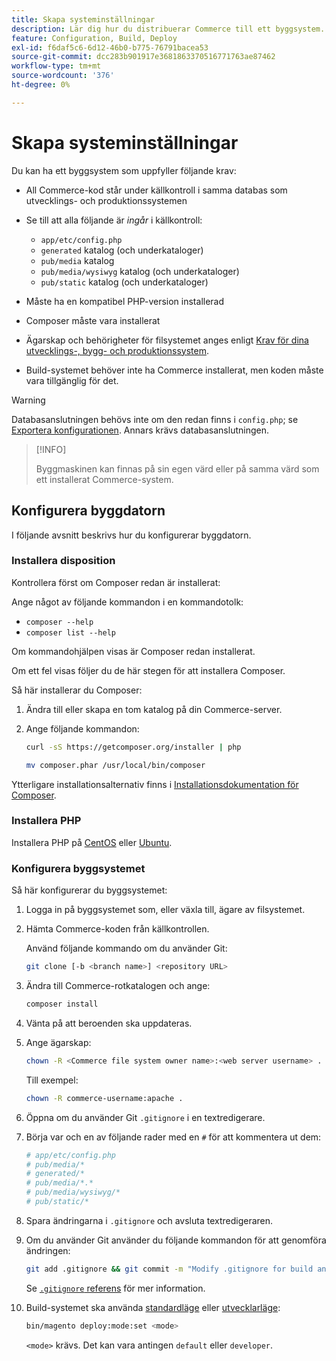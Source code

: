 ```yaml
---
title: Skapa systeminställningar
description: Lär dig hur du distribuerar Commerce till ett byggsystem.
feature: Configuration, Build, Deploy
exl-id: f6daf5c6-6d12-46b0-b775-76791bacea53
source-git-commit: dcc283b901917e3681863370516771763ae87462
workflow-type: tm+mt
source-wordcount: '376'
ht-degree: 0%

---
```


# Skapa systeminställningar

Du kan ha ett byggsystem som uppfyller följande krav:

- All Commerce-kod står under källkontroll i samma databas som utvecklings- och produktionssystemen
- Se till att alla följande är _ingår_ i källkontroll:

   - `app/etc/config.php`
   - `generated` katalog (och underkataloger)
   - `pub/media` katalog
   - `pub/media/wysiwyg` katalog (och underkataloger)
   - `pub/static` katalog (och underkataloger)

- Måste ha en kompatibel PHP-version installerad
- Composer måste vara installerat
- Ägarskap och behörigheter för filsystemet anges enligt [Krav för dina utvecklings-, bygg- och produktionssystem](../deployment/technical-details.md).
- Build-systemet behöver inte ha Commerce installerat, men koden måste vara tillgänglig för det.

>[!WARNING]
>
>Databasanslutningen behövs inte om den redan finns i `config.php`; se [Exportera konfigurationen](../cli/export-configuration.md). Annars krävs databasanslutningen.

>[!INFO]
>
>Byggmaskinen kan finnas på sin egen värd eller på samma värd som ett installerat Commerce-system.

## Konfigurera byggdatorn

I följande avsnitt beskrivs hur du konfigurerar byggdatorn.

### Installera disposition

Kontrollera först om Composer redan är installerat:

Ange något av följande kommandon i en kommandotolk:

- `composer --help`
- `composer list --help`

Om kommandohjälpen visas är Composer redan installerat.

Om ett fel visas följer du de här stegen för att installera Composer.

Så här installerar du Composer:

1. Ändra till eller skapa en tom katalog på din Commerce-server.

1. Ange följande kommandon:

   ```bash
   curl -sS https://getcomposer.org/installer | php
   ```

   ```bash
   mv composer.phar /usr/local/bin/composer
   ```

Ytterligare installationsalternativ finns i [Installationsdokumentation för Composer][composer].

### Installera PHP

Installera PHP på [CentOS] eller [Ubuntu].

### Konfigurera byggsystemet

Så här konfigurerar du byggsystemet:

1. Logga in på byggsystemet som, eller växla till, ägare av filsystemet.
1. Hämta Commerce-koden från källkontrollen.

   Använd följande kommando om du använder Git:

   ```bash
   git clone [-b <branch name>] <repository URL>
   ```

1. Ändra till Commerce-rotkatalogen och ange:

   ```bash
   composer install
   ```

1. Vänta på att beroenden ska uppdateras.
1. Ange ägarskap:

   ```bash
   chown -R <Commerce file system owner name>:<web server username> .
   ```

   Till exempel:

   ```bash
   chown -R commerce-username:apache .
   ```

1. Öppna om du använder Git `.gitignore` i en textredigerare.
1. Börja var och en av följande rader med en `#` för att kommentera ut dem:

   ```conf
   # app/etc/config.php
   # pub/media/*
   # generated/*
   # pub/media/*.*
   # pub/media/wysiwyg/*
   # pub/static/*
   ```

1. Spara ändringarna i `.gitignore` och avsluta textredigeraren.
1. Om du använder Git använder du följande kommandon för att genomföra ändringen:

   ```bash
   git add .gitignore && git commit -m "Modify .gitignore for build and production"
   ```

   Se [`.gitignore` referens](../reference/config-reference-gitignore.md) för mer information.

1. Build-systemet ska använda [standardläge](../bootstrap/application-modes.md#default-mode) eller [utvecklarläge](../bootstrap/application-modes.md#developer-mode):

   ```bash
   bin/magento deploy:mode:set <mode>
   ```

   `<mode>` krävs. Det kan vara antingen `default` eller `developer`.

<!-- Link Definitions -->

[CentOS]: https://wiki.centos.org/HowTos/php7
[composer]: https://getcomposer.org/download/
[Ubuntu]: https://help.ubuntu.com/lts/serverguide/php.html

